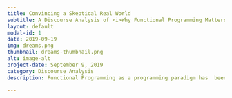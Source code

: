 ```yaml
---
title: Convincing a Skeptical Real World
subtitle: A Discourse Analysis of <i>Why Functional Programming Matters</i>
layout: default
modal-id: 1
date: 2019-09-19
img: dreams.png
thumbnail: dreams-thumbnail.png
alt: image-alt
project-date: September 9, 2019
category: Discourse Analysis
description: Functional Programming as a programming paradigm has  been ridiculed for its "simplistic" and "academic" nature. In 1989, John Hughes published __Why Functional Programming Matters__, detailing the features of Functional Programming that allowed authors to write cleaner and shorter code. In this paper, I analyze what made Hughes' writing as compelling as it was.

---
```

